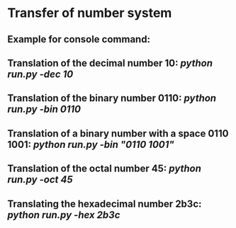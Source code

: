 Transfer of number system
=====================
**Example for console command:**
---
Translation of the decimal number 10: ***python run.py -dec 10***
---
Translation of the binary number 0110: ***python run.py -bin 0110***
---
Translation of a binary number with a space 0110 1001: ***python run.py -bin "0110 1001"***
---
Translation of the octal number 45: ***python run.py -oct 45***
---
Translating the hexadecimal number 2b3c: ***python run.py -hex 2b3c***
---
